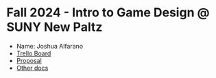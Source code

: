 # Fall 2024 - Intro to Game Design @ SUNY New Paltz
* Name: Joshua Alfarano
* [Trello Board](https://trello.com/b/OxphJGYl/new-paltz-game-design-final-project-template)
* [Proposal](https://docs.google.com/document/d/1l9H58xkAE5VvYrNHMahP2vGqU68KGkFKNi-FKKg2HdE/edit?usp=sharing)
* [Other docs](todo)
